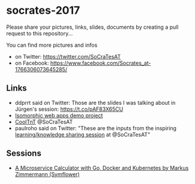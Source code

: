# socrates-2017

Please share your pictures, links, slides, documents by creating a pull request to this repository...

You can find more pictures and infos 

* on Twitter: https://twitter.com/SoCraTesAT
* on Facebook: https://www.facebook.com/Socrates_at-1766306073645285/

## Links

* ddprrt said on Twitter: Those are the slides I was talking about in Jürgen's session: https://t.co/pAF83X65CU
* [Isomorphic web apps demo project](https://github.com/CHH/socrates-2017-universal-vue-apps)
* [CoolTnT](https://gist.github.com/paulroho/460d6750ca9cd5bdf92faae451d90d43) @SoCraTesAT
* paulroho said on Twitter: "These are the inputs from the inspiring [learning/knowledge sharing session](https://twitter.com/paulroho/status/922021761461473280) at @SoCraTesAT"

## Sessions

- [A Microservice Calculator with Go, Docker and Kubernetes by Markus Zimmermann (Symflower)](https://github.com/symflower/sessions/tree/master/2017/socrates-linz-microservice-calculator)
